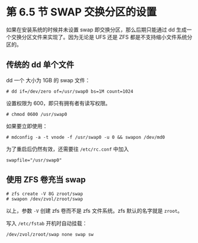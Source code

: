 # 第 6.5 节 SWAP 交换分区的设置

如果在安装系统的时候并未设置 swap 即交换分区，那么后期只能通过 dd 生成一个交换分区文件来实现了。因为无论是 UFS 还是 ZFS 都是不支持缩小文件系统分区的。

## 传统的 dd 单个文件

dd 一个 大小为 1GB 的 swap 文件：

```
# dd if=/dev/zero of=/usr/swap0 bs=1M count=1024
```

设置权限为 600，即只有拥有者有读写权限。

```
# chmod 0600 /usr/swap0
```

如果要立即使用：

```
# mdconfig -a -t vnode -f /usr/swap0 -u 0 && swapon /dev/md0
```

为了重启后仍然有效，还需要往 `/etc/rc.conf` 中加入

```
swapfile="/usr/swap0"
```

## 使用 ZFS 卷充当 swap

```
# zfs create -V 8G zroot/swap
# swapon /dev/zvol/zroot/swap
```

以上，参数 `-V` 创建 zfs 卷而不是 zfs 文件系统。zfs 默认的名字就是 `zroot`。

写入 `/etc/fstab` 开机时自动挂载：

```
/dev/zvol/zroot/swap none swap sw
```

